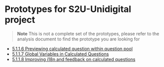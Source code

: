 # Prototypes for S2U-Unidigital project

> **Note**
> This is not a complete set of the prototypes, please refer to
> the analysis document to find the prototype you are looking for

* [5.1.1.6 Previewing calculated question within question pool](5.1.1.6-previewing-calculated-questions-within-question-pool/previewing-calculated-questions-within-question-pool.md)
* [5.1.1.7 Global Variables in Calculated Questions](5.1.1.7-global-variables-in-calculated-question/global-variables-in-calculated-question.md)
* [5.1.1.8 Improving i18n and feedback on calculated questions](5.1.1.8-improving-i18n-and-feedback-on-calculated-question/improving-i18n-and-feedback-on-calculated-question.md)
